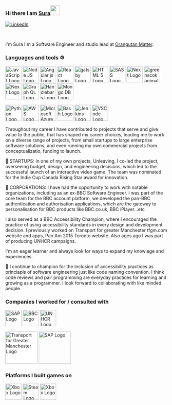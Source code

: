 ### Hi there I am [Sura](https://sura.me/)<img src="https://raw.githubusercontent.com/MartinHeinz/MartinHeinz/master/wave.gif" width="30px">

[![LinkedIn](https://img.shields.io/badge/linkedin-%230077B5.svg?style=for-the-badge&logo=linkedin&logoColor=white)](https://www.linkedin.com/in/surait)

<br/>
 
I'm Sura I'm a Software Engineer and studio lead at  [Orangutan Matter](https://orangutanmatter.com/).
 
 
### Languages and tools ⚙️
<!-- For more icons please follow  https://github.com/MikeCodesDotNET/ColoredBadges -->
<p>
<img src="https://cdn.worldvectorlogo.com/logos/logo-javascript.svg" alt="JavaScript Logo" width="50" height="50"/> <img src="https://cdn.worldvectorlogo.com/logos/nodejs-2.svg" alt="Node JS Logo" width="50" height="50"/>  <img src="https://cdn.worldvectorlogo.com/logos/angular-icon-1.svg" alt="Angular js Logo" width="50" height="50"/> <img src="https://cdn.worldvectorlogo.com/logos/react-2.svg" alt="React Logo" width="50" height="50"/> <img src="https://cdn.worldvectorlogo.com/logos/gatsby.svg" alt="gatsby Logo" width="50" height="50"/> <img src="https://cdn.worldvectorlogo.com/logos/html-1.svg" alt="HTML 5 Logo" width="50" height="50"/> 
<img src="https://cdn.worldvectorlogo.com/logos/sass-1.svg" alt="SASS Logo" width="50" height="50"/> <img src="https://cdn.worldvectorlogo.com/logos/next-js.svg" alt="Next Logo" width="50" height="50"/> 
 <img src="https://cdn.worldvectorlogo.com/logos/gsap-greensock.svg" alt="greenscok animation library Logo" width="50" height="50"/> <img src="https://cdn.worldvectorlogo.com/logos/grunt.svg" alt="Next Logo" width="50" height="50"/> <img src="https://cdn.worldvectorlogo.com/logos/graphql-logo-2.svg" alt="Graph QL Logo" width="50" height="50"/> <img src="https://cdn.worldvectorlogo.com/logos/handlebars.svg" alt="Handlebars Logo" width="50" height="50"/>

 <img src="https://cdn.worldvectorlogo.com/logos/mongodb-icon-2.svg" alt="Mongo DB Logo" width="50" height="50"/>

<img src="https://cdn.worldvectorlogo.com/logos/python-5.svg" alt="Python Logo" width="50" height="50"/> <img src="https://cdn.worldvectorlogo.com/logos/aws-2.svg" alt="AWS Logo" width="50" height="50"/>
<img src="https://cdn.worldvectorlogo.com/logos/azure-2.svg" alt="Microsoft Azure Logo" width="50" height="50"/> <img src="https://cdn.worldvectorlogo.com/logos/bash-1.svg" alt="Bash Logo" width="50" height="50"/>
<img src="https://cdn.worldvectorlogo.com/logos/jenkins-1.svg" alt="Jenkins Logo" width="50" height="50"/> <img src="https://cdn.worldvectorlogo.com/logos/visual-studio-code-1.svg" alt="VSCode Logo" width="50" height="50"/>

Throughout my career I have contributed to projects that serve and give value to the public, that has shaped my career choices, leading me to work on a diverse range of projects, from small startups to large enterprise software solutions, and even running my own commercial projects from conceptualizatio, funding to launch.

🌱 STARTUPS: In one of my own projects, Unleaving, I co-led the project, overseeing budget, design, and engineering decisions, which led to the successful launch of an interactive video game. The team was nominated for the Indie Cup Canada Rising Star award for innovation.

🌳 CORPORATIONS: I have had the opportunity to work with notable organizations, including as an ex-BBC Software Engineer. I was part of the core team for the BBC account platform, we developed the pan-BBC authentication and authorisation applications, which are the gateway to personalisation for BBC products like BBC.co.uk, BBC iPlayer...etc

I also served as a BBC Accessibility Champion, where I encouraged the practice of using accessibility standards in every design and development decision. I previously worked on Transport for greater Manchester tfgm.com website and apps, Pan Am 2015 Toronto website. Also ages ago I was part of producing UNHCR campaigns.

I'm an eager learner and always look for ways to expand my knowlege and experiences.

👯 I continue to champion for the inclusion of accessibility practices as princiapls of software engineering just like code naming convention. I think code reviews and pair programming are everyday practices for learning and growing as a programmer.
I look forward to collaborating with like minded people.

<!--
**karnawis/karnawis** is a ✨ _special_ ✨ repository because its `README.md` (this file) appears on your GitHub profile.

Here are some ideas to get you started:

- 🔭 I’m currently working on ...
- 🌱 I’m currently learning ...
- 👯 I’m looking to collaborate on ...
- 🤔 I’m looking for help with ...
- 💬 Ask me about ...
- 📫 How to reach me: ...
- 😄 Pronouns: ...
- ⚡ Fun fact: ...
-->

### Companies I worked for / consulted with

<img src="https://cdn.worldvectorlogo.com/logos/sap-3.svg" alt="SAP Logo" width="50" height="50"/> <img src="https://cdn.worldvectorlogo.com/logos/bbc-2.svg" alt="BBC Logo" width="50" height="50"/>
<img src="https://cdn.worldvectorlogo.com/logos/un.svg" alt="UNHCR Logo" width="50" height="50"/>

<span style="display: inline-block;background:#FFF"><img src="https://upload.wikimedia.org/wikipedia/en/6/6b/TfGM.svg" alt="Transport for Greater Manchester Logo" width="100" height="auto"/></span>
<img src="https://www.unleaving.com/static/40cff1f8d4dd2986eb73249fd01b9ad8/f4762/orangutan-matter-logo.webp" alt="SAP Logo" width="100" height=""/>

</p>

### Platforms I built games on

<p>
<img src="https://cdn.worldvectorlogo.com/logos/xbox.svg" alt="Xbox Logo" width="50" height="50"/>   <img src="https://cdn.worldvectorlogo.com/logos/steam-icon-logo.svg" alt="Steam Logo" width="50" height="50"/> <img src="https://cdn.worldvectorlogo.com/logos/playstation-6.svg" alt="Xbox Logo" width="50" height="50"/>

</p>
